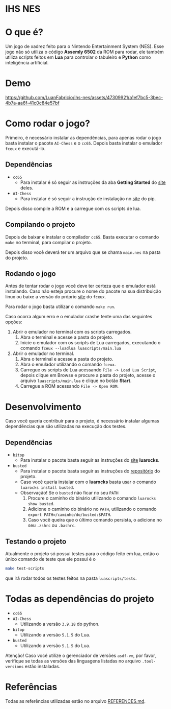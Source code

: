 # IHS NES

# O que é?
Um jogo de xadrez feito para o Nintendo Entertainment System (NES). Esse jogo não só utiliza o código **Assemly 6502** da ROM para rodar, ele também utiliza scripts feitos em **Lua** para controlar o tabuleiro e **Python** como inteligência artificial.

# Demo
https://github.com/LuanFabricio/ihs-nes/assets/47309921/a1ef7bc5-3bec-4b7a-aa6f-41c0c84e57bf

# Como rodar o jogo?
Primeiro, é necessário instalar as dependências, para apenas rodar o jogo basta instalar o pacote `AI-Chess` e o `cc65`. Depois basta instalar o emulador `fceux` e executá-lo.

## Dependências
- `cc65`
    - Para instalar é só seguir as instruções da aba **Getting Started** do [site](https://cc65.github.io/getting-started.html) deles.
- `AI-Chess`
    - Para instalar é só seguir a instrução de instalação no [site](https://pypi.org/project/AI-Chess/) do pip.

Depois disso compile a ROM e a carregue com os scripts de lua.

## Compilando o projeto
Depois de baixar e instalar o compilador `cc65`. Basta executar o comando `make` no terminal, para compilar o projeto.

Depois disso você deverá ter um arquivo que se chama `main.nes` na pasta do projeto.

## Rodando o jogo
Antes de tentar rodar o jogo você deve ter certeza que o emulador está instalando. Caso não esteja procure o nome do pacote na sua distribuição linux ou baixe a versão do próprio [site](https://fceux.com/web/download.html) do `fceux`.

Para rodar o jogo basta utilizar o comando `make run`.

Caso ocorra algum erro e o emulador crashe tente uma das seguintes opções:
1. Abrir o emulador no terminal com os scripts carregados.
    1. Abra o terminal e acesse a pasta do projeto.
    2. Inicie o emulador com os scripts de Lua carregados, executando o comando `fceux --loadlua luascripts/main.lua`
2. Abrir o emulador no terminal.
    1. Abra o terminal e acesse a pasta do projeto.
    2. Abra o emulador utilizando o comando `fceux`.
    3. Carregue os scripts de Lua acessando `File -> Load Lua Script`, depois clique em Browse e procure a pasta do projeto, acesse o arquivo `luascripts/main.lua` e clique no botão **Start**.
    4. Carregue a ROM acessando `File -> Open ROM`.

# Desenvolvimento
Caso você queria contribuir para o projeto, é necessário instalar algumas dependências que são utilizadas na execução dos testes.

## Dependências
- `bitop`
    - Para instalar o pacote basta seguir as instruções do [site](https://luarocks.org/modules/luarocks/luabitop) **luarocks**.
- `busted`
    - Para instalar o pacote basta seguir as instruções do [repositório](https://github.com/lunarmodules/busted) do projeto.
    - Caso você queria instalar com o **luarocks** basta usar o comando `luarocks install busted`.
    - Observação! Se o `busted` não ficar no seu `PATH`
        1. Procure o caminho do binário utilizando o comando `luarocks show busted`.
        2. Adicione o caminho do binário no `PATH`, utilizando o comando `export PATH=/caminho/do/busted:$PATH`.
        3. Caso você queira que o último comando persista, o adicione no seu `.zshrc` ou `.bashrc`.

## Testando o projeto
Atualmente o projeto só possui testes para o código feito em lua, então o único comando de teste que ele possui é o
```sh
make test-scripts
```
que irá rodar todos os testes feitos na pasta `luascripts/tests`.

# Todas as dependências do projeto
- `cc65`
- `AI-Chess`
    - Utilizando a versão `3.9.18` do python.
- `bitop`
    - Utilizando a versão `5.1.5` do Lua.
- `busted`
    - Utilizando a versão `5.1.5` do Lua.

Atenção! Caso você utilize o gerenciador de versões `asdf-vm`, por favor, verifique se todas as versões das linguagens listadas no arquivo `.tool-versions` estão instaladas.

# Referências
Todas as referências utilizadas estão no arquivo [REFERENCES.md](https://github.com/LuanFabricio/ihs-nes/blob/main/REFERENCES.md).
